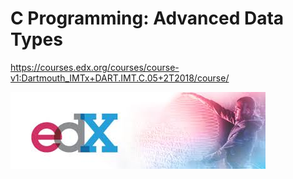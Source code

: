 # C Programming: Advanced Data Types

https://courses.edx.org/courses/course-v1:Dartmouth_IMTx+DART.IMT.C.05+2T2018/course/


![picture](download.jfif)
